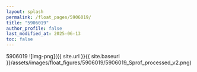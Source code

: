 ```yaml
---
layout: splash
permalink: /float_pages/5906019/
title: "5906019"
author_profile: false
last_modified_at: 2025-06-13
toc: false
---
```

 
5906019
![img-png]({{ site.url }}{{ site.baseurl }}/assets/images/float_figures/5906019/5906019_Sprof_processed_v2.png)